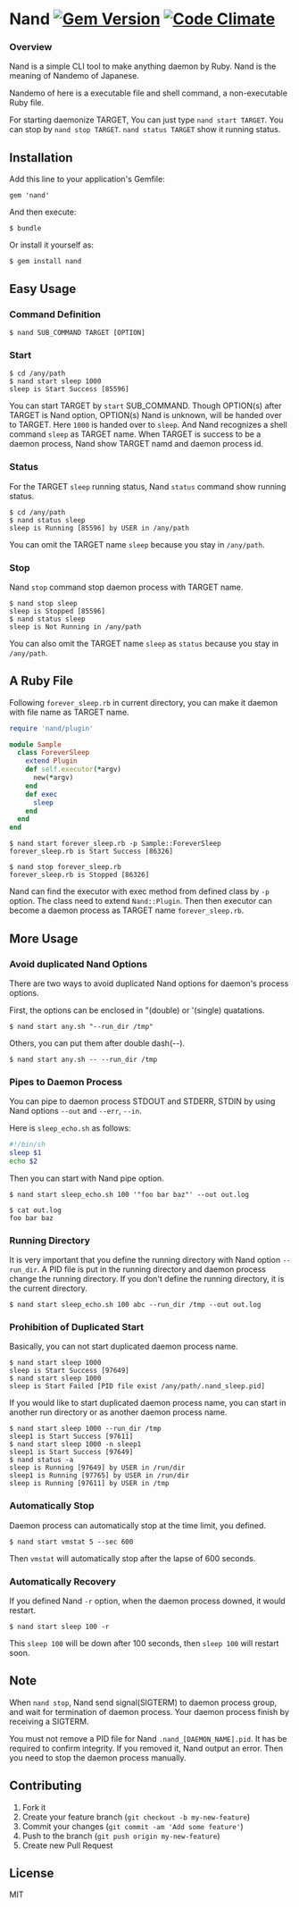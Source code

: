 # Nand [![Gem Version](https://badge.fury.io/rb/nand.svg)](http://badge.fury.io/rb/nand) [![Code Climate](https://codeclimate.com/github/linkodehub/nand/badges/gpa.svg)](https://codeclimate.com/github/linkodehub/nand)

### Overview

Nand is a simple CLI tool to make anything daemon by Ruby.
Nand is the meaning of Nandemo of Japanese.

Nandemo of here is a executable file and shell command, a non-executable Ruby file.

For starting daemonize TARGET, You can just type `nand start TARGET`.
You can stop by `nand stop TARGET`. `nand status TARGET` show it running status.

## Installation

Add this line to your application's Gemfile:

    gem 'nand'

And then execute:

    $ bundle

Or install it yourself as:

    $ gem install nand

## Easy Usage

### Command Definition

	$ nand SUB_COMMAND TARGET [OPTION]

### Start

	$ cd /any/path
	$ nand start sleep 1000
	sleep is Start Success [85596]

You can start TARGET by `start` SUB_COMMAND.
Though OPTION(s) after TARGET is Nand option, OPTION(s) Nand is unknown,
will be handed over to TARGET.
Here `1000` is handed over to `sleep`. 
And Nand recognizes a shell command `sleep` as TARGET name.
When TARGET is success to be a daemon process, Nand show TARGET namd and daemon
process id.

### Status

For the TARGET `sleep` running status, Nand `status` command show running status.

	$ cd /any/path
	$ nand status sleep
	sleep is Running [85596] by USER in /any/path

You can omit the TARGET name `sleep` because you stay in `/any/path`.

### Stop

Nand `stop` command stop daemon process with TARGET name.

	$ nand stop sleep
	sleep is Stopped [85596]
	$ nand status sleep
	sleep is Not Running in /any/path

You can also omit the TARGET name `sleep` as `status` because you stay in `/any/path`.

## A Ruby File

Following `forever_sleep.rb` in current directory, you can make it daemon with
file name as TARGET name.

```ruby:forever_sleep.rb
require 'nand/plugin'

module Sample
  class ForeverSleep
    extend Plugin
    def self.executor(*argv)
      new(*argv)
    end
    def exec
      sleep
    end
  end
end
```

	$ nand start forever_sleep.rb -p Sample::ForeverSleep
	forever_sleep.rb is Start Success [86326]

	$ nand stop forever_sleep.rb
	forever_sleep.rb is Stopped [86326]

Nand can find the executor with exec method from defined class by `-p` option.
The class need to extend `Nand::Plugin`.
Then then executor can become a daemon process as TARGET name `forever_sleep.rb`.

## More Usage

### Avoid duplicated Nand Options

There are two ways to avoid duplicated Nand options for daemon's process options.

First, the options can be enclosed in "(double) or '(single) quatations.

	$ nand start any.sh "--run_dir /tmp"


Others, you can put them after double dash(--).

	$ nand start any.sh -- --run_dir /tmp

### Pipes to Daemon Process

You can pipe to daemon process STDOUT and STDERR, STDIN by using Nand options
`--out` and `--err`, `--in`.

Here is `sleep_echo.sh` as follows:

```sh
#!/bin/sh
sleep $1
echo $2
```
Then you can start with Nand pipe option.

	$ nand start sleep_echo.sh 100 '"foo bar baz"' --out out.log
	
	$ cat out.log
	foo bar baz

### Running Directory

It is very important that you define the running directory with Nand option `--run_dir`.
A PID file is put in the running directory and daemon process change the running directory.
If you don't define the running directory, it is the current directory.

	$ nand start sleep_echo.sh 100 abc --run_dir /tmp --out out.log

### Prohibition of Duplicated Start

Basically, you can not start duplicated daemon process name.

	$ nand start sleep 1000
	sleep is Start Success [97649]
	$ nand start sleep 1000
	sleep is Start Failed [PID file exist /any/path/.nand_sleep.pid]

If you would like to start duplicated daemon process name, you can
start in another run directory or as another daemon process name.

	$ nand start sleep 1000 --run_dir /tmp
	sleep1 is Start Success [97611]
	$ nand start sleep 1000 -n sleep1
	sleep1 is Start Success [97649]
	$ nand status -a
	sleep is Running [97649] by USER in /run/dir
	sleep1 is Running [97765] by USER in /run/dir
	sleep is Running [97611] by USER in /tmp

### Automatically Stop

Daemon process can automatically stop at the time limit, you defined.

	$ nand start vmstat 5 --sec 600

Then `vmstat` will automatically stop after the lapse of 600 seconds.

### Automatically Recovery

If you defined Nand `-r` option, when the daemon process downed,
it would restart.

	$ nand start sleep 100 -r

This `sleep 100` will be down after 100 seconds, then `sleep 100`
will restart soon.


## Note

When `nand stop`, Nand send signal(SIGTERM) to daemon process group, and
wait for termination of daemon process. Your daemon process finish by receiving
a SIGTERM.

You must not remove a PID file for Nand `.nand_[DAEMON_NAME].pid`.
It has be required to confirm integrity.
If you removed it, Nand output an error. Then you need to stop
the daemon process manually.


## Contributing

1. Fork it
2. Create your feature branch (`git checkout -b my-new-feature`)
3. Commit your changes (`git commit -am 'Add some feature'`)
4. Push to the branch (`git push origin my-new-feature`)
5. Create new Pull Request

## License

MIT
